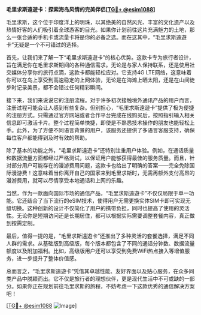 **毛里求斯遠遊卡：探索海岛风情的完美伴侣[[TG💪+ @esim1088](https://t.me/s/esim1088)]**

毛里求斯，这个位于印度洋上的明珠，以其绝美的自然风光、丰富的文化遗产以及热情好客的人们吸引着全球游客的目光。如果你计划前往这片充满魅力的土地，那么一张合适的手机卡或流量卡将是你的必备之选。而在这其中，“毛里求斯遠遊卡”无疑是一个不可错过的选择。

首先，让我们来了解一下“毛里求斯遠遊卡”的核心优势。这款卡专为旅行者设计，旨在满足你在毛里求斯期间的各种通信需求。无论是与家人保持联系，还是使用社交媒体分享你的旅行点滴，这款卡都能轻松应对。它支持4G LTE网络，这意味着你可以在岛上享受到高速稳定的上网体验，无论是在海滩上晒太阳，还是在山间徒步时记录美景，都不会错过任何精彩瞬间。

接下来，我们来说说它的注册流程。对于许多初次接触境外通讯产品的用户而言，注册过程可能会让人感到有些复杂。但别担心，“毛里求斯遠遊卡”提供了极为便捷的注册方式。只需通过官方网站或者合作平台完成在线购买后，按照指引输入相关信息即可激活卡片。整个过程简单快捷，即使是不熟悉技术操作的朋友也能轻松上手。此外，为了方便不同语言背景的用户，该服务还提供了多语言客服支持，确保每位客户都能得到及时有效的帮助。

除了基本的功能之外，“毛里求斯遠遊卡”还特别注重用户体验。例如，在通话质量和数据流量方面都经过严格测试，以保证用户能够获得最佳的服务质量。而且，针对部分用户可能存在的漫游费用问题，这款卡也给出了明确的答案——完全免除国际漫游费！这意味着当你离开自己的国家来到毛里求斯时，无需再额外支付高昂的漫游费用，就可以尽情享受本地通话和上网的乐趣。

当然，作为一款面向国际市场的通信产品，“毛里求斯遠遊卡”不仅仅局限于单一功能。它还结合了当下流行的eSIM技术，使得用户无需更换实体SIM卡即可实现无缝切换。这种创新的设计不仅简化了用户的携带负担，同时也提高了使用的灵活性。无论你是短期访问还是长期居住，都可以根据实际需要调整套餐内容，真正做到按需定制。

最后，值得一提的是，“毛里求斯遠遊卡”还推出了多种灵活的套餐选择，满足不同人群的需求。从基础版到高级版，每个版本都包含了不同的通话分钟数、数据流量额度以及附加福利。比如，高级版用户还可以享受到免费WiFi热点接入等增值服务，进一步提升了整体价值感。

总而言之，“毛里求斯遠遊卡”凭借其卓越性能、友好界面以及贴心服务，在众多同类产品中脱颖而出。它不仅是旅行者的理想伙伴，更是现代生活中不可或缺的一部分。如果你正在规划前往毛里求斯的旅程，不妨考虑一下这款优秀的通信解决方案吧！

[[TG💪+ @esim1088](https://t.me/s/esim1088) ![Image](https://i.postimg.cc/4NQfJmqS/Snipaste-2025-05-13-00-14-12.png)]